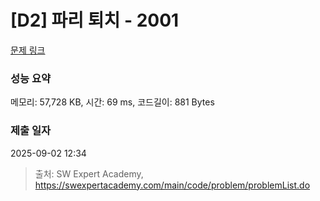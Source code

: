 # [D2] 파리 퇴치 - 2001 

[문제 링크](https://swexpertacademy.com/main/code/problem/problemDetail.do?contestProbId=AV5PzOCKAigDFAUq) 

### 성능 요약

메모리: 57,728 KB, 시간: 69 ms, 코드길이: 881 Bytes

### 제출 일자

2025-09-02 12:34



> 출처: SW Expert Academy, https://swexpertacademy.com/main/code/problem/problemList.do